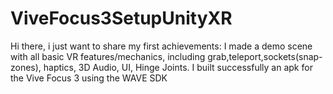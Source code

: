 # ViveFocus3SetupUnityXR
 Hi there, i just want to share my first achievements: I made a demo scene with all basic VR features/mechanics, including grab,teleport,sockets(snap-zones), haptics, 3D Audio, UI, Hinge Joints. I built successfully an apk for the Vive Focus  3 using the WAVE SDK
